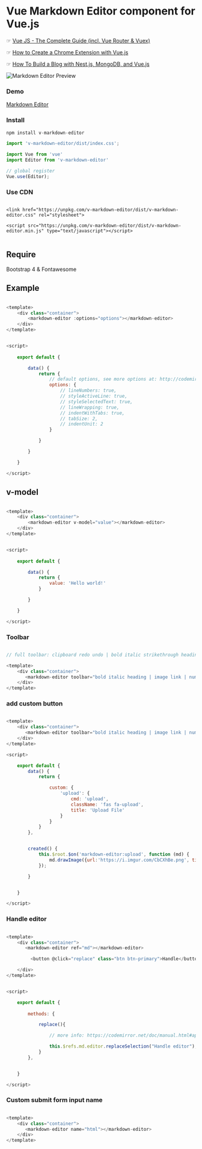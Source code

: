 # Vue Markdown Editor component for Vue.js

☞ [Vue JS - The Complete Guide (incl. Vue Router & Vuex)](https://learnstartup.net/go/BJBa7-l-g)

☞ [How to Create a Chrome Extension with Vue.js](https://morioh.com/p/0169fb660bae)

☞ [How To Build a Blog with Nest.js, MongoDB, and Vue.js](https://morioh.com/p/74ffc8a798bb)

![Markdown Editor Preview](https://i.imgur.com/Bcr3Xhk.png)


### Demo

[Markdown Editor](https://nasa8x.github.io/v-markdown-editor/dist/www)

### Install

```js
npm install v-markdown-editor
```

```js
import 'v-markdown-editor/dist/index.css';

import Vue from 'vue'
import Editor from 'v-markdown-editor'

// global register
Vue.use(Editor);

```


### Use CDN

```

<link href="https://unpkg.com/v-markdown-editor/dist/v-markdown-editor.css" rel="stylesheet">

<script src="https://unpkg.com/v-markdown-editor/dist/v-markdown-editor.min.js" type="text/javascript"></script>


```

## Require

Bootstrap 4 & Fontawesome


## Example

```js

<template>
    <div class="container">
        <markdown-editor :options="options"></markdown-editor>
    </div>
</template>


<script>
   
    export default {

        data() {
            return {
                // default options, see more options at: http://codemirror.net/doc/manual.html#config
                options: {                   
                    // lineNumbers: true,
                    // styleActiveLine: true,
                    // styleSelectedText: true,
                    // lineWrapping: true,
                    // indentWithTabs: true,
                    // tabSize: 2,
                    // indentUnit: 2
                }

            }

        }

    }

</script>
```

## v-model


```js

<template>
    <div class="container">
        <markdown-editor v-model="value"></markdown-editor>
    </div>
</template>


<script>
   
    export default {

        data() {
            return {
                value: 'Hello world!'
            }

        }

    }

</script>
```

### Toolbar


```js

// full toolbar: clipboard redo undo | bold italic strikethrough heading | image link | numlist bullist code quote | preview fullscreen

<template>
    <div class="container">
       <markdown-editor toolbar="bold italic heading | image link | numlist bullist code quote | preview fullscreen"></markdown-editor>
    </div>
</template>

```

### add custom button


```js

<template>
    <div class="container">
       <markdown-editor toolbar="bold italic heading | image link | numlist bullist code quote | preview fullscreen | upload" :extend="custom"></markdown-editor>
    </div>
</template>

<script>

    export default {
        data() {
            return {              

                custom: {
                    'upload': {
                        cmd: 'upload',
                        className: 'fas fa-upload',
                        title: 'Upload File'
                    }
                }
            }
        },       


        created() {
            this.$root.$on('markdown-editor:upload', function (md) {
                md.drawImage({url:'https://i.imgur.com/CbCXhBe.png', title:'this image title'});
            });

        }


    }

</script>

```


### Handle editor


```js

<template>
    <div class="container">
       <markdown-editor ref="md"></markdown-editor>

         <button @click="replace" class="btn btn-primary">Handle</button>

    </div>
</template>


<script>

    export default {
       
        methods: {          

            replace(){

                // more info: https://codemirror.net/doc/manual.html#api

                this.$refs.md.editor.replaceSelection("Handle editor");
            }
        },  


    }

</script>

```

### Custom submit form input name


```js

<template>
    <div class="container">
       <markdown-editor name="html"></markdown-editor>
    </div>
</template>

```


